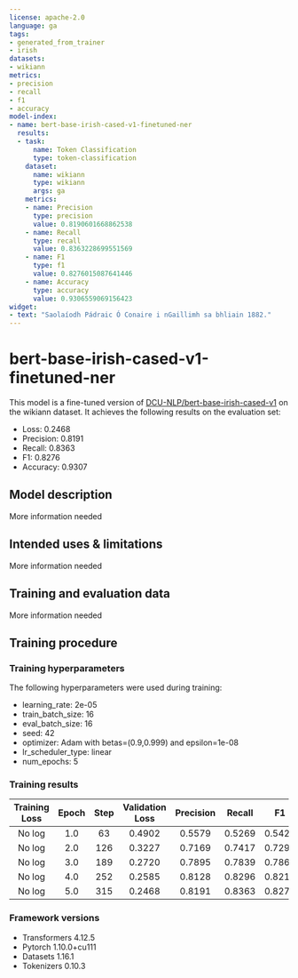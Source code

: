 ```yaml
---
license: apache-2.0
language: ga
tags:
- generated_from_trainer
- irish
datasets:
- wikiann
metrics:
- precision
- recall
- f1
- accuracy
model-index:
- name: bert-base-irish-cased-v1-finetuned-ner
  results:
  - task:
      name: Token Classification
      type: token-classification
    dataset:
      name: wikiann
      type: wikiann
      args: ga
    metrics:
    - name: Precision
      type: precision
      value: 0.8190601668862538
    - name: Recall
      type: recall
      value: 0.8363228699551569
    - name: F1
      type: f1
      value: 0.8276015087641446
    - name: Accuracy
      type: accuracy
      value: 0.9306559069156423
widget:
- text: "Saolaíodh Pádraic Ó Conaire i nGaillimh sa bhliain 1882."
---
```


<!-- This model card has been generated automatically according to the information the Trainer had access to. You
should probably proofread and complete it, then remove this comment. -->

# bert-base-irish-cased-v1-finetuned-ner

This model is a fine-tuned version of [DCU-NLP/bert-base-irish-cased-v1](https://huggingface.co/DCU-NLP/bert-base-irish-cased-v1) on the wikiann dataset.
It achieves the following results on the evaluation set:
- Loss: 0.2468
- Precision: 0.8191
- Recall: 0.8363
- F1: 0.8276
- Accuracy: 0.9307

## Model description

More information needed

## Intended uses & limitations

More information needed

## Training and evaluation data

More information needed

## Training procedure

### Training hyperparameters

The following hyperparameters were used during training:
- learning_rate: 2e-05
- train_batch_size: 16
- eval_batch_size: 16
- seed: 42
- optimizer: Adam with betas=(0.9,0.999) and epsilon=1e-08
- lr_scheduler_type: linear
- num_epochs: 5

### Training results

| Training Loss | Epoch | Step | Validation Loss | Precision | Recall | F1     | Accuracy |
|:-------------:|:-----:|:----:|:---------------:|:---------:|:------:|:------:|:--------:|
| No log        | 1.0   | 63   | 0.4902          | 0.5579    | 0.5269 | 0.5420 | 0.8458   |
| No log        | 2.0   | 126  | 0.3227          | 0.7169    | 0.7417 | 0.7291 | 0.8991   |
| No log        | 3.0   | 189  | 0.2720          | 0.7895    | 0.7839 | 0.7867 | 0.9186   |
| No log        | 4.0   | 252  | 0.2585          | 0.8128    | 0.8296 | 0.8211 | 0.9264   |
| No log        | 5.0   | 315  | 0.2468          | 0.8191    | 0.8363 | 0.8276 | 0.9307   |


### Framework versions

- Transformers 4.12.5
- Pytorch 1.10.0+cu111
- Datasets 1.16.1
- Tokenizers 0.10.3
